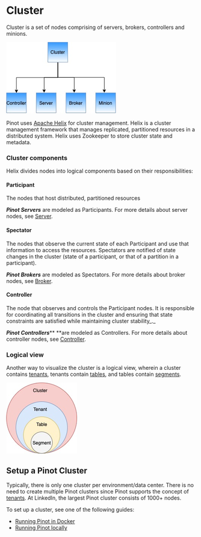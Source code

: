 # Cluster

Cluster is a set of nodes comprising of servers, brokers, controllers and minions.

![Pinot cluster components](../../.gitbook/assets/components.jpg)

Pinot uses [Apache Helix](http://helix.apache.org) for cluster management. Helix is a cluster management framework that manages replicated, partitioned resources in a distributed system. Helix uses Zookeeper to store cluster state and metadata.

### Cluster components

Helix divides nodes into logical components based on their responsibilities:

#### Participant

The nodes that host distributed, partitioned resources

_**Pinot Servers**_ are modeled as Participants. For more details about server nodes, see [Server](server.md).

#### Spectator

The nodes that observe the current state of each Participant and use that information to access the resources. Spectators are notified of state changes in the cluster (state of a participant, or that of a partition in a participant).

_**Pinot Brokers**_ are modeled as Spectators. For more details about broker nodes, see [Broker](broker.md).

#### Controller

The node that observes and controls the Participant nodes. It is responsible for coordinating all transitions in the cluster and ensuring that state constraints are satisfied while maintaining cluster stability_._

_**Pinot Controllers**_** **are modeled as Controllers. For more details about controller nodes, see [Controller](controller.md).

### Logical view

Another way to visualize the cluster is a logical view, wherein a cluster contains [tenants](tenant.md), tenants contain [tables](table.md), and tables contain [segments](segment.md).

![](../../.gitbook/assets/clusterlogical.jpg)

## Setup a Pinot Cluster

Typically, there is only one cluster per environment/data center. There is no need to create multiple Pinot clusters since Pinot supports the concept of [tenants](tenant.md). At LinkedIn, the largest Pinot cluster consists of 1000+ nodes.

To set up a cluster, see one of the following guides:

* [Running Pinot in Docker](../getting-started/running-pinot-in-docker.md)
* [Running Pinot locally](../getting-started/running-pinot-locally.md)
